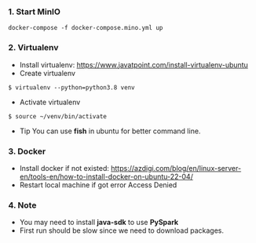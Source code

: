 ### 1. Start MinIO

```
docker-compose -f docker-compose.mino.yml up
```

### 2. Virtualenv

- Install virtualenv: https://www.javatpoint.com/install-virtualenv-ubuntu
- Create virtualenv

```
$ virtualenv --python=python3.8 venv
```

- Activate virtualenv

```
$ source ~/venv/bin/activate
```

- Tip
  You can use **fish** in ubuntu for better command line.

### 3. Docker

- Install docker if not existed: https://azdigi.com/blog/en/linux-server-en/tools-en/how-to-install-docker-on-ubuntu-22-04/
- Restart local machine if got error Access Denied

### 4. Note

- You may need to install **java-sdk** to use **PySpark**
- First run should be slow since we need to download packages.
